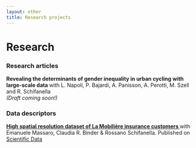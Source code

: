 ```yaml
---
layout: other
title: Research projects
---
```


<h1 class = "pageTitle"> Research </h1>

<h3> Research articles </h3>

<b> Revealing the determinants of gender inequality in urban cycling with large-scale data </b> with L. Napoli, P. Bajardi, A. Panisson, A. Perotti, M. Szell and R. Schifanella <br> <i>(Draft coming soon!)</i> 


<h3> Data descriptors </h3>

<a href="https://www.nature.com/articles/s41597-022-01174-z"> <b> High spatial resolution dataset of La Mobilière insurance customers </b> </a> with  Emanuele Massaro, Claudia R. Binder & Rossano Schifanella. Published on  <a href= "https://www.nature.com/sdata/"> Scientific Data</a> 

